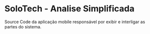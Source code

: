 # SoloTech - Analise Simplificada

Source Code da aplicação mobile responsável por exibir e interligar as partes do sistema.